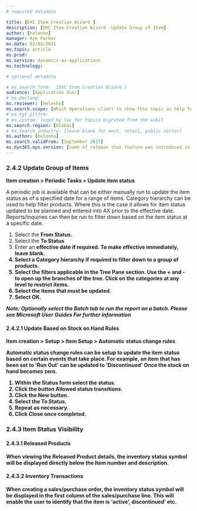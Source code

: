```yaml
---
# required metadata

title: [DXC Item Creation Wizard ]
description: [DXC Item Creation Wizard -Update Group of Item]
author: [helenho]
manager: Kym Parker
ms.date: 02/03/2021
ms.topic: article
ms.prod: 
ms.service: dynamics-ax-applications
ms.technology: 

# optional metadata

# ms.search.form:  [DXC Item Creation Wizard ]
audience: [Application User]
# ms.devlang: 
ms.reviewer: [helenho]
ms.search.scope: [Which Operations client to show this topic as help for, to be set by content strategist, see list here: https://microsoft.sharepoint.com/teams/DynDoc/_layouts/15/WopiFrame.aspx?sourcedoc={23419e1c-eb64-42e9-aa9b-79875b428718}&action=edit&wd=target%28Core%20Dynamics%20AX%20CP%20requirements%2Eone%7C4CC185C0%2DEFAA%2D42CD%2D94B9%2D8F2A45E7F61A%2FVersions%20list%20for%20docs%20topics%7CC14BE630%2D5151%2D49D6%2D8305%2D554B5084593C%2F%29]
# ms.tgt_pltfrm: 
# ms.custom: [used by loc for topics migrated from the wiki]
ms.search.region: [Global]
# ms.search.industry: [leave blank for most, retail, public sector]
ms.author: [helenho]
ms.search.validFrom: [September 2017]
ms.dyn365.ops.version: [name of release that feature was introduced in, see list here: https://microsoft.sharepoint.com/teams/DynDoc/_layouts/15/WopiFrame.aspx?sourcedoc={23419e1c-eb64-42e9-aa9b-79875b428718}&action=edit&wd=target%28Core%20Dynamics%20AX%20CP%20requirements%2Eone%7C4CC185C0%2DEFAA%2D42CD%2D94B9%2D8F2A45E7F61A%2FVersions%20list%20for%20docs%20topics%7CC14BE630%2D5151%2D49D6%2D8305%2D554B5084593C%2F%29]
---
```


### 2.4.2	Update Group of Items

<b> Item creation > Periodic Tasks > Update item status </b>

A periodic job is available that can be either manually run to update the item status as of a specified date for a range of items. Category hierarchy can be used to help filter products. 
Where this is the case it allows for item status updated to be planned and entered into AX prior to the effective date.  Reports/inquiries can then be run to filter down based on the item status at a specific date.

1.	Select the <b> From Status. </b>
2.	Select the <b> To Status </b>
3.	Enter an <b> effective <b> date if required.  To make effective immediately, leave blank.
4.	Select a <b> Category hierarchy <b> if required to filter down to a group of products.
5.	Select the filters applicable in the <b> Tree Pane </b> section. Use the + and - to open up the branches of the tree.  Click on the categories at any level to restrict items. 
6.	Select the <b> items </b> that must be updated. 
7.	Select <b> OK. </b>

<I> Note: Optionally select the Batch tab to run the report on a batch. Please see Microsoft User Guides  For further information </I>

#### 2.4.2.1	 Update Based on Stock on Hand Rules

<b> Item creation > Setup > Item Setup > Automatic status change rules </b>

Automatic status change rules can be setup to update the item status based on certain events that take place.  For example, an item that has been set to 'Run Out' can be updated to 'Discontinued' Once the stock on hand becomes zero. 
1.	Within the Status form select the <b> status. </b>
2.	Click the button <b> Allowed status transitions. </b>
3.	Click the <b> New </b> button.
4.	Select the <b> To Status. </b>
5.	Repeat as necessary.
6.	Click <b> Close </b> once completed.

### 2.4.3	Item Status Visibility
#### 2.4.3.1	Released Products

When viewing the Released Product details, the inventory status symbol will be displayed directly below the Item number and description.

#### 2.4.3.2	Inventory Transactions
When creating a sales/purchase order, the inventory status symbol will be displayed in the first column of the sales/purchase line.  This will enable the user to identify that the item is ‘active’, discontinued’ etc.

